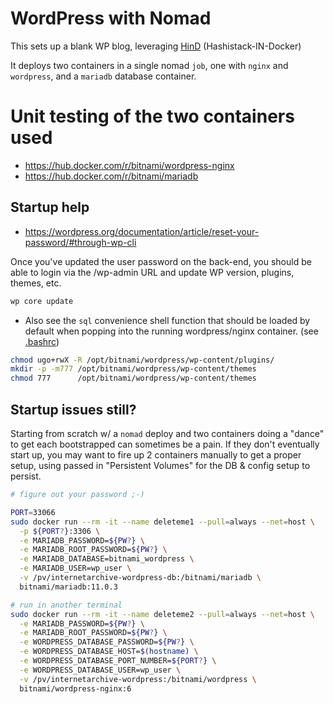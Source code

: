 # WordPress with Nomad

This sets up a blank WP blog, leveraging
[HinD](https://github.com/internetarchive/hind)
(Hashistack-IN-Docker)

It deploys two containers in a single nomad `job`, one with `nginx` and `wordpress`, and a `mariadb` database container.

# Unit testing of the two containers used
- https://hub.docker.com/r/bitnami/wordpress-nginx
- https://hub.docker.com/r/bitnami/mariadb

## Startup help
- https://wordpress.org/documentation/article/reset-your-password/#through-wp-cli

Once you've updated the user password on the back-end, you should be able to login via the
/wp-admin
URL and update WP version, plugins, themes, etc.

```sh
wp core update
```

- Also see the `sql` convenience shell function that should be loaded by default when popping into
  the running wordpress/nginx container.  (see [.bashrc](.bashrc))


```sh
chmod ugo+rwX -R /opt/bitnami/wordpress/wp-content/plugins/
mkdir -p -m777 /opt/bitnami/wordpress/wp-content/themes
chmod 777      /opt/bitnami/wordpress/wp-content/themes
```

## Startup issues still?
Starting from scratch w/ a `nomad` deploy and two containers doing a "dance" to get each bootstrapped can sometimes be a pain.
If they don't eventually start up, you may want to fire up 2 containers manually to get a proper setup,
using passed in "Persistent Volumes" for the DB & config setup to persist.

```sh
# figure out your password ;-)

PORT=33066
sudo docker run --rm -it --name deleteme1 --pull=always --net=host \
  -p ${PORT?}:3306 \
  -e MARIADB_PASSWORD=${PW?} \
  -e MARIADB_ROOT_PASSWORD=${PW?} \
  -e MARIADB_DATABASE=bitnami_wordpress \
  -e MARIADB_USER=wp_user \
  -v /pv/internetarchive-wordpress-db:/bitnami/mariadb \
  bitnami/mariadb:11.0.3

# run in another terminal
sudo docker run --rm -it --name deleteme2 --pull=always --net=host \
  -e MARIADB_PASSWORD=${PW?} \
  -e MARIADB_ROOT_PASSWORD=${PW?} \
  -e WORDPRESS_DATABASE_PASSWORD=${PW?} \
  -e WORDPRESS_DATABASE_HOST=$(hostname) \
  -e WORDPRESS_DATABASE_PORT_NUMBER=${PORT?} \
  -e WORDPRESS_DATABASE_USER=wp_user \
  -v /pv/internetarchive-wordpress:/bitnami/wordpress \
  bitnami/wordpress-nginx:6
```
